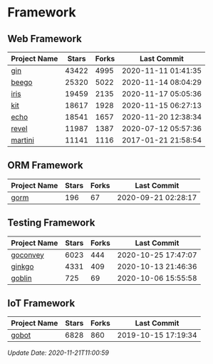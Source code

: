 # Framework

## Web Framework
| Project Name | Stars | Forks | Last Commit |
| ------------ | ----- | ----- | ----------- |
| [gin](https://github.com/gin-gonic/gin) | 43422 | 4995 | 2020-11-11 01:41:35 |
| [beego](https://github.com/astaxie/beego) | 25320 | 5022 | 2020-11-14 08:04:29 |
| [iris](https://github.com/kataras/iris) | 19459 | 2135 | 2020-11-17 05:05:36 |
| [kit](https://github.com/go-kit/kit) | 18617 | 1928 | 2020-11-15 06:27:13 |
| [echo](https://github.com/labstack/echo) | 18541 | 1657 | 2020-11-20 12:38:34 |
| [revel](https://github.com/revel/revel) | 11987 | 1387 | 2020-07-12 05:57:36 |
| [martini](https://github.com/go-martini/martini) | 11141 | 1116 | 2017-01-21 21:58:54 |

## ORM Framework
| Project Name | Stars | Forks | Last Commit |
| ------------ | ----- | ----- | ----------- |
| [gorm](https://github.com/jinzhu/gorm) | 196 | 67 | 2020-09-21 02:28:17 |

## Testing Framework
| Project Name | Stars | Forks | Last Commit |
| ------------ | ----- | ----- | ----------- |
| [goconvey](https://github.com/smartystreets/goconvey) | 6023 | 444 | 2020-10-25 17:47:07 |
| [ginkgo](https://github.com/onsi/ginkgo) | 4331 | 409 | 2020-10-13 21:46:36 |
| [goblin](https://github.com/franela/goblin) | 725 | 69 | 2020-10-06 15:55:58 |

## IoT Framework
| Project Name | Stars | Forks | Last Commit |
| ------------ | ----- | ----- | ----------- |
| [gobot](https://github.com/hybridgroup/gobot) | 6828 | 860 | 2019-10-15 17:19:34 |

*Update Date: 2020-11-21T11:00:59*